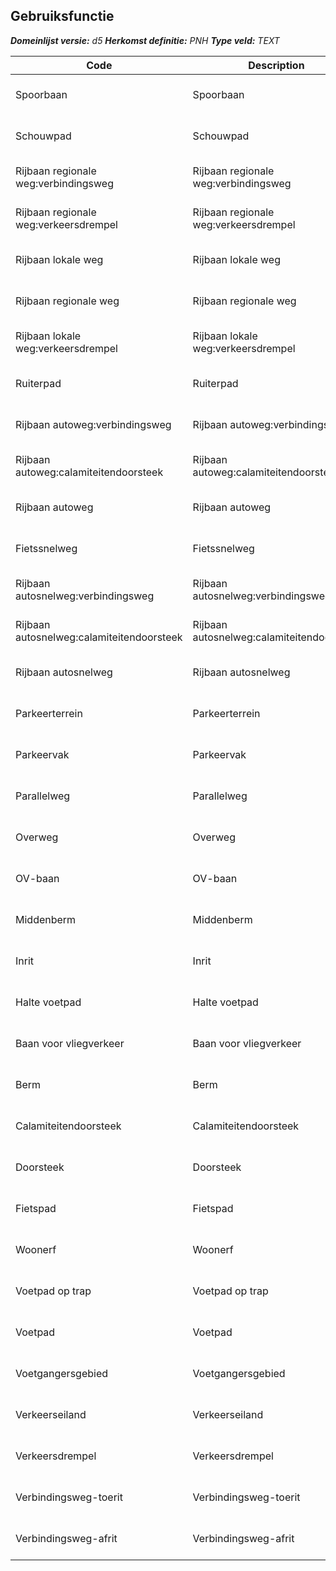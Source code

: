 ﻿## Gebruiksfunctie

*__Domeinlijst versie:__ d5*
*__Herkomst definitie:__ PNH*
*__Type veld:__ TEXT*

|__Code__ |__Description__ |__Definitie__	|
|	---	|	---	|   ---	| 
| Spoorbaan | Spoorbaan | Begruiksfunctie van een wegdeel |
| Schouwpad | Schouwpad | Begruiksfunctie van een wegdeel |
| Rijbaan regionale weg:verbindingsweg | Rijbaan regionale weg:verbindingsweg | Begruiksfunctie van een wegdeel |
| Rijbaan regionale weg:verkeersdrempel | Rijbaan regionale weg:verkeersdrempel | Begruiksfunctie van een wegdeel |
| Rijbaan lokale weg | Rijbaan lokale weg | Begruiksfunctie van een wegdeel |
| Rijbaan regionale weg | Rijbaan regionale weg | Begruiksfunctie van een wegdeel |
| Rijbaan lokale weg:verkeersdrempel | Rijbaan lokale weg:verkeersdrempel | Begruiksfunctie van een wegdeel |
| Ruiterpad | Ruiterpad | Begruiksfunctie van een wegdeel |
| Rijbaan autoweg:verbindingsweg | Rijbaan autoweg:verbindingsweg | Begruiksfunctie van een wegdeel |
| Rijbaan autoweg:calamiteitendoorsteek | Rijbaan autoweg:calamiteitendoorsteek | Begruiksfunctie van een wegdeel |
| Rijbaan autoweg | Rijbaan autoweg | Begruiksfunctie van een wegdeel |
| Fietssnelweg | Fietssnelweg | Begruiksfunctie van een wegdeel |
| Rijbaan autosnelweg:verbindingsweg | Rijbaan autosnelweg:verbindingsweg | Begruiksfunctie van een wegdeel |
| Rijbaan autosnelweg:calamiteitendoorsteek | Rijbaan autosnelweg:calamiteitendoorsteek | Begruiksfunctie van een wegdeel |
| Rijbaan autosnelweg | Rijbaan autosnelweg | Begruiksfunctie van een wegdeel |
| Parkeerterrein | Parkeerterrein | Begruiksfunctie van een wegdeel |
| Parkeervak | Parkeervak | Begruiksfunctie van een wegdeel |
| Parallelweg | Parallelweg | Begruiksfunctie van een wegdeel |
| Overweg | Overweg | Begruiksfunctie van een wegdeel |
| OV-baan | OV-baan | Begruiksfunctie van een wegdeel |
| Middenberm | Middenberm | Begruiksfunctie van een wegdeel |
| Inrit | Inrit | Begruiksfunctie van een wegdeel |
| Halte voetpad | Halte voetpad | Begruiksfunctie van een wegdeel |
| Baan voor vliegverkeer | Baan voor vliegverkeer | Begruiksfunctie van een wegdeel |
| Berm | Berm | Begruiksfunctie van een wegdeel |
| Calamiteitendoorsteek | Calamiteitendoorsteek | Begruiksfunctie van een wegdeel |
| Doorsteek | Doorsteek | Begruiksfunctie van een wegdeel |
| Fietspad | Fietspad | Begruiksfunctie van een wegdeel |
| Woonerf | Woonerf | Begruiksfunctie van een wegdeel |
| Voetpad op trap | Voetpad op trap | Begruiksfunctie van een wegdeel |
| Voetpad | Voetpad | Begruiksfunctie van een wegdeel |
| Voetgangersgebied | Voetgangersgebied | Begruiksfunctie van een wegdeel |
| Verkeerseiland | Verkeerseiland | Begruiksfunctie van een wegdeel |
| Verkeersdrempel | Verkeersdrempel | Begruiksfunctie van een wegdeel |
| Verbindingsweg-toerit | Verbindingsweg-toerit | Begruiksfunctie van een wegdeel |
| Verbindingsweg-afrit | Verbindingsweg-afrit | Begruiksfunctie van een wegdeel |
